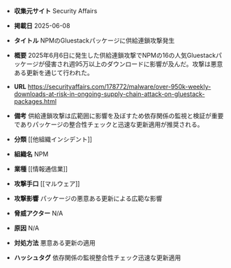 - **収集元サイト**
Security Affairs

- **掲載日**
2025-06-08

- **タイトル**
NPMのGluestackパッケージに供給連鎖攻撃発生

- **概要**
2025年6月6日に発生した供給連鎖攻撃でNPMの16の人気Gluestackパッケージが侵害され週95万以上のダウンロードに影響が及んだ。攻撃は悪意ある更新を通じて行われた。

- **URL**
https://securityaffairs.com/178772/malware/over-950k-weekly-downloads-at-risk-in-ongoing-supply-chain-attack-on-gluestack-packages.html

- **備考**
供給連鎖攻撃は広範囲に影響を及ぼすため依存関係の監視と検証が重要でありパッケージの整合性チェックと迅速な更新適用が推奨される。

- **分類**
[[他組織インシデント]]

- **組織名**
NPM

- **業種**
[[情報通信業]]

- **攻撃手口**
[[マルウェア]]

- **攻撃影響**
パッケージの悪意ある更新による広範な影響

- **脅威アクター**
N/A

- **原因**
N/A

- **対処方法**
悪意ある更新の適用

- **ハッシュタグ**
依存関係の監視整合性チェック迅速な更新適用
